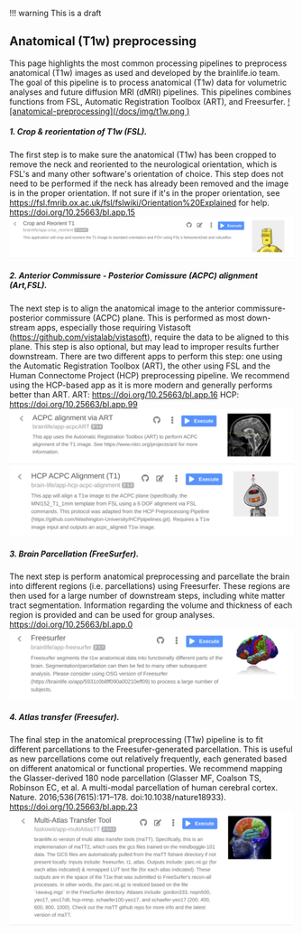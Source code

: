!!! warning
    This is a draft

## Anatomical (T1w) preprocessing
This page highlights the most common processing pipelines to preprocess anatomical (T1w) images as used and developed by the brainlife.io team. The goal of this pipeline is to process anatomical (T1w) data for volumetric analyses and future diffusion MRI (dMRI) pipelines. This pipelines combines functions from FSL, Automatic Registration Toolbox (ART), and Freesurfer.
[![anatomical-preprocessing](/docs/img/t1w.png <!-- .element height="50%" width="50%" -->)](https://www.youtube.com/watch?v=hC0Ms3KWD8o "Anatomical Preprocessing")

##### 1. Crop & reorientation of T1w (FSL).
The first step is to make sure the anatomical (T1w) has been cropped to remove the neck and reoriented to the neurological orientation, which is FSL's and many other software's orientation of choice. This step does not need to be performed if the neck has already been removed and the image is in the proper orientation. If not sure if it's in the proper orientation, see https://fsl.fmrib.ox.ac.uk/fsl/fslwiki/Orientation%20Explained for help.
https://doi.org/10.25663/bl.app.15
![crop-reorient](/docs/img/app.crop-reorient.bl.header.png)

##### 2. Anterior Commissure - Posterior Comissure (ACPC) alignment (Art,FSL).
The next step is to align the anatomical image to the anterior commissure-posterior commissure (ACPC) plane. This is performed as most down-stream apps, especially those requiring Vistasoft (https://github.com/vistalab/vistasoft), require the data to be aligned to this plane. This step is also optional, but may lead to improper results further downstream. There are two different apps to perform this step: one using the Automatic Registration Toolbox (ART), the other using FSL and the Human Connectome Project (HCP) preprocessing pipeline. We recommend using the HCP-based app as it is more modern and generally performs better than ART.
ART: https://doi.org/10.25663/bl.app.16
HCP: https://doi.org/10.25663/bl.app.99
![art](/docs/img/app.art.bl.header.png)
![hcp-acpc](/docs/img/app.hcp-acpc.bl.header.png)

##### 3. Brain Parcellation (FreeSurfer).
The next step is perform anatomical preprocessing and parcellate the brain into different regions (i.e. parcellations) using Freesurfer. These regions are then used for a large number of downstream steps, including white matter tract segmentation. Information regarding the volume and thickness of each region is provided and can be used for group analyses.
https://doi.org/10.25663/bl.app.0
![freesurfer](/docs/img/app.freesurfer.bl.header.png)

##### 4. Atlas transfer (Freesufer).
The final step in the anatomical preprocessing (T1w) pipeline is to fit different parcellations to the Freesufer-generated parcellation. This is useful as new parcellations come out relatively frequently, each generated based on different anatomical or functional properties. We recommend mapping the Glasser-derived 180 node parcellation (Glasser MF, Coalson TS, Robinson EC, et al. A multi-modal parcellation of human cerebral cortex. Nature. 2016;536(7615):171–178. doi:10.1038/nature18933).
https://doi.org/10.25663/bl.app.23
![matt](/docs/img/app.matt.bl.header.png)

